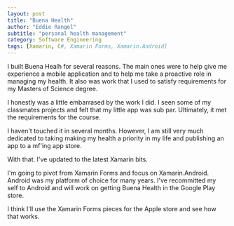 ```yaml
---
layout: post
title: "Buena Health"
author: "Eddie Rangel"
subtitle: "personal health management"
category: Software Engineering
tags: [Xamarin, C#, Xamarin Forms, Xamarin.Android]
---
```


I built Buena Healh for several reasons. The main ones were to help give me
experience a mobile application and to help me take a proactive role in managing my health.
It also was work that I used to satisfy requirements for my Masters of Science degree. 

I honestly was a little embarrased by the work I did. I seen some of my classmates projects and 
felt that my little app was sub par. Ultimately, it met the requirements for the course.

I haven't touched it in several months. However, I am still very much dedicated to taking making my
health a priority in my life and publishing an app to a mf'ing app store. 

With that. I've updated to the latest Xamarin bits. 

I'm going to pivot from Xamarin Forms and focus on Xamarin.Android. Android was my platform of choice
for many years. I've recommitted my self to Android and will work on getting Buena Health in the Google Play store.

I think I'll use the Xamarin Forms pieces for the Apple store and see how that works.

